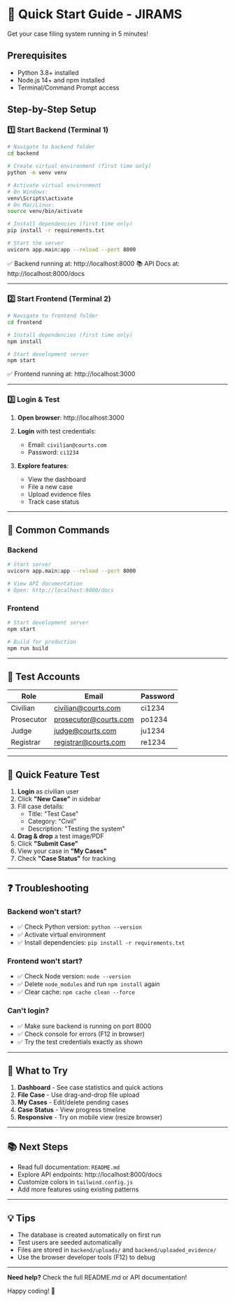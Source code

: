 # 🚀 Quick Start Guide - JIRAMS

Get your case filing system running in 5 minutes!

## Prerequisites

- Python 3.8+ installed
- Node.js 14+ and npm installed
- Terminal/Command Prompt access

## Step-by-Step Setup

### 1️⃣ Start Backend (Terminal 1)

```bash
# Navigate to backend folder
cd backend

# Create virtual environment (first time only)
python -m venv venv

# Activate virtual environment
# On Windows:
venv\Scripts\activate
# On Mac/Linux:
source venv/bin/activate

# Install dependencies (first time only)
pip install -r requirements.txt

# Start the server
uvicorn app.main:app --reload --port 8000
```

✅ Backend running at: http://localhost:8000
📚 API Docs at: http://localhost:8000/docs

---

### 2️⃣ Start Frontend (Terminal 2)

```bash
# Navigate to frontend folder
cd frontend

# Install dependencies (first time only)
npm install

# Start development server
npm start
```

✅ Frontend running at: http://localhost:3000

---

### 3️⃣ Login & Test

1. **Open browser**: http://localhost:3000
2. **Login** with test credentials:
   - Email: `civilian@courts.com`
   - Password: `ci1234`

3. **Explore features**:
   - View the dashboard
   - File a new case
   - Upload evidence files
   - Track case status

---

## 🎯 Common Commands

### Backend
```bash
# Start server
uvicorn app.main:app --reload --port 8000

# View API documentation
# Open: http://localhost:8000/docs
```

### Frontend
```bash
# Start development server
npm start

# Build for production
npm run build
```

---

## 🔐 Test Accounts

| Role | Email | Password |
|------|-------|----------|
| Civilian | civilian@courts.com | ci1234 |
| Prosecutor | prosecutor@courts.com | po1234 |
| Judge | judge@courts.com | ju1234 |
| Registrar | registrar@courts.com | re1234 |

---

## 📝 Quick Feature Test

1. **Login** as civilian user
2. Click **"New Case"** in sidebar
3. Fill case details:
   - Title: "Test Case"
   - Category: "Civil"
   - Description: "Testing the system"
4. **Drag & drop** a test image/PDF
5. Click **"Submit Case"**
6. View your case in **"My Cases"**
7. Check **"Case Status"** for tracking

---

## ❓ Troubleshooting

### Backend won't start?
- ✅ Check Python version: `python --version`
- ✅ Activate virtual environment
- ✅ Install dependencies: `pip install -r requirements.txt`

### Frontend won't start?
- ✅ Check Node version: `node --version`
- ✅ Delete `node_modules` and run `npm install` again
- ✅ Clear cache: `npm cache clean --force`

### Can't login?
- ✅ Make sure backend is running on port 8000
- ✅ Check console for errors (F12 in browser)
- ✅ Try the test credentials exactly as shown

---

## 🎨 What to Try

1. **Dashboard** - See case statistics and quick actions
2. **File Case** - Use drag-and-drop file upload
3. **My Cases** - Edit/delete pending cases
4. **Case Status** - View progress timeline
5. **Responsive** - Try on mobile view (resize browser)

---

## 📚 Next Steps

- Read full documentation: `README.md`
- Explore API endpoints: http://localhost:8000/docs
- Customize colors in `tailwind.config.js`
- Add more features using existing patterns

---

## 💡 Tips

- The database is created automatically on first run
- Test users are seeded automatically
- Files are stored in `backend/uploads/` and `backend/uploaded_evidence/`
- Use the browser developer tools (F12) to debug

---

**Need help?** Check the full README.md or API documentation!

Happy coding! 🎉
